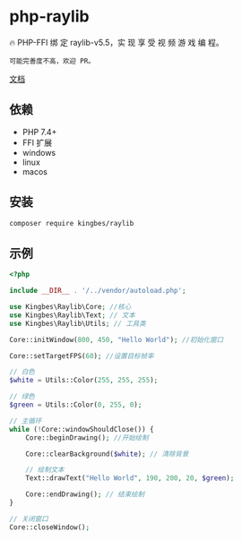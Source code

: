 # php-raylib

🔥 PHP-FFI 绑 定 raylib-v5.5，实 现 享 受 视 频 游 戏 编 程。

`可能完善度不高，欢迎 PR。`

[文档](http://raylib.kllxs.top/)

## 依赖

- PHP 7.4+
- FFI 扩展
- windows
- linux
- macos

## 安装

```bash
composer require kingbes/raylib
```

## 示例

```php
<?php

include __DIR__ . '/../vendor/autoload.php';

use Kingbes\Raylib\Core; //核心
use Kingbes\Raylib\Text; // 文本
use Kingbes\Raylib\Utils; // 工具类

Core::initWindow(800, 450, "Hello World"); //初始化窗口

Core::setTargetFPS(60); //设置目标帧率

// 白色
$white = Utils::Color(255, 255, 255);

// 绿色
$green = Utils::Color(0, 255, 0);

// 主循环
while (!Core::windowShouldClose()) {
    Core::beginDrawing(); //开始绘制

    Core::clearBackground($white); // 清除背景

    // 绘制文本
    Text::drawText("Hello World", 190, 200, 20, $green);

    Core::endDrawing(); // 结束绘制
}

// 关闭窗口
Core::closeWindow();
```
